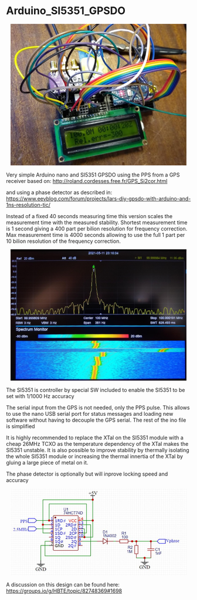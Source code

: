 # Arduino_SI5351_GPSDO

<div align="center">
<img src="doc/build.jpg" width="480px">
</div>

Very simple Arduino nano and SI5351 GPSDO using the PPS from a GPS receiver based on:
 http://roland.cordesses.free.fr/GPS_Si2cor.html

and using a phase detector as described in:
https://www.eevblog.com/forum/projects/lars-diy-gpsdo-with-arduino-and-1ns-resolution-tic/

 Instead of a fixed 40 seconds measuring time this version scales the measurement time with the measured stability.
 Shortest measurement time is 1 second giving a 400 part per bilion resolution for frequency correction.
 Max measurement time is 4000 seconds allowing to use the full 1 part per 10 bilion resolution of the frequency correction.

<div align="center">
<img src="doc/monitor.jpg" width="480px">
</div>

The SI5351 is controller by special SW included to enable the SI5351 to be set with 1/1000 Hz accuracy

 The serial input from the GPS is not needed, only the PPS pulse. This allows to use the nano USB serial port for status messages and loading new software without having to  decouple the GPS serial.
 The rest of the ino file is simplified
 
 
 It is highly recommended to replace the XTal on the SI5351 module with a cheap 26MHz TCXO as the temperature dependency of the XTal makes the SI5351 unstable.
 It is also possible to improve stability by thermally isolating the whole SI5351 module or increasing the thermal innertia of the XTal by gluing a large piece of metal on it.
 
 The phase detector is optionally but will inprove locking speed and accuracy
 <div align="center">
<img src="doc/Phase_detector_7474.JPG" width="480px">
</div>
 
 A discussion on this design can be found here:
 https://groups.io/g/HBTE/topic/82748369#1698
